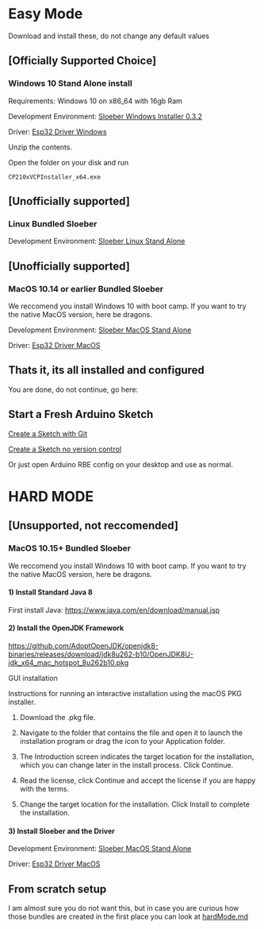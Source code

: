 # Easy Mode
Download and install these, do not change any default values

## [Officially Supported Choice] 
### Windows 10 Stand Alone install

Requirements: Windows 10 on x86_64 with 16gb Ram

Development Environment: [Sloeber Windows Installer 0.3.2](https://github.com/WPIRoboticsEngineering/ESP32ArduinoEclipseInstaller/releases/download/0.3.2/WPI-RBE-esp32-0.3.2.exe)

Driver: [Esp32 Driver Windows](https://github.com/WPIRoboticsEngineering/ESP32ArduinoEclipseInstaller/releases/download/0.0.0/CP210x_Universal_Windows_Driver.zip)

Unzip the contents.

Open the folder on your disk and run

```
CP210xVCPInstaller_x64.exe
```

## [Unofficially supported] 
### Linux Bundled Sloeber

Development Environment: [Sloeber Linux Stand Alone](https://github.com/WPIRoboticsEngineering/ESP32ArduinoEclipseInstaller/releases/download/0.0.0/linux-eclipse-esp32.sh)

## [Unofficially supported] 
### MacOS 10.14 or earlier Bundled Sloeber

We reccomend you install Windows 10 with boot camp. If you want to try the native MacOS version, here be dragons.

Development Environment: [Sloeber MacOS Stand Alone](https://github.com/WPIRoboticsEngineering/ESP32ArduinoEclipseInstaller/releases/download/0.1.9/sloeber-MacOS-Esp32.zip)

Driver: [Esp32 Driver MacOS](https://github.com/WPIRoboticsEngineering/ESP32ArduinoEclipseInstaller/releases/download/0.0.0/SiLabsUSBDriverDisk.dmg)


## Thats it, its all installed and configured

You are done, do not continue, go here:

 
## Start a Fresh Arduino Sketch
[Create a Sketch with Git ](StartFreshSketch.md)

[Create a Sketch no version control](StartFreshSketchNOGIT.md)
 
 Or just open Arduino RBE config on your desktop and use as normal. 


# HARD MODE

## [Unsupported, not reccomended] 
### MacOS 10.15+ Bundled Sloeber

We reccomend you install Windows 10 with boot camp. If you want to try the native MacOS version, here be dragons.


#### 1) Install Standard Java 8

First install Java: https://www.java.com/en/download/manual.jsp

#### 2) Install the OpenJDK Framework

https://github.com/AdoptOpenJDK/openjdk8-binaries/releases/download/jdk8u262-b10/OpenJDK8U-jdk_x64_mac_hotspot_8u262b10.pkg

GUI installation

Instructions for running an interactive installation using the macOS PKG installer.

1. Download the .pkg file.

2. Navigate to the folder that contains the file and open it to launch the installation program or drag the icon to your Application folder.

3. The Introduction screen indicates the target location for the installation, which you can change later in the install process. Click Continue.

4. Read the license, click Continue and accept the license if you are happy with the terms.

5. Change the target location for the installation. Click Install to complete the installation.

#### 3) Install Sloeber and the Driver

Development Environment: [Sloeber MacOS Stand Alone](https://github.com/WPIRoboticsEngineering/ESP32ArduinoEclipseInstaller/releases/download/0.1.9/sloeber-MacOS-Esp32.zip)

Driver: [Esp32 Driver MacOS](https://github.com/WPIRoboticsEngineering/ESP32ArduinoEclipseInstaller/releases/download/0.0.0/SiLabsUSBDriverDisk.dmg)

## From scratch setup

I am almost sure you do not want this, but in case you are curious how those bundles are created in the first place you can look at [hardMode.md](hardMode.md)
